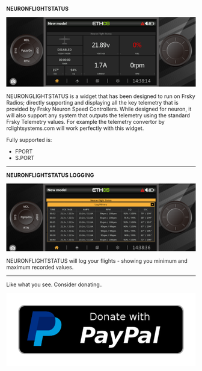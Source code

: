 **NEURONFLIGHTSTATUS**

<img src="https://github.com/robthomson/NEURONFLIGHTSTATUS/blob/main/git/neuron-main.png?raw=true" width="800" alt="MAIN PAGE">

NEURONGLIGHTSTATUS is a widget that has been designed to run on Frsky Radios; directly supporting and displaying all the key telemetry that is provided by Frsky Neuron Speed Controllers.  While designed for neuron, it will also support any system that outputs the telemetry using the standard Frsky Telemetry values.  For example the telemetry convertor by rclightsystems.com  will work perfectly with this widget.

Fully supported is:

- FPORT
- S.PORT

---

**NEURONFLIGHTSTATUS LOGGING**

<img src="https://github.com/robthomson/NEURONFLIGHTSTATUS/blob/main/git/neuron-logs.png?raw=true" width="800" alt="LOGS PAGE">

NEURONFLIGHTSTATUS will log your flights - showing you minimum and maximum recorded values.

---

Like what you see.  Consider donating..

[![Donate](https://github.com/robthomson/NEURONFLIGHTSTATUS/blob/main/git/paypal-donate-button.png?raw=true)](https://www.paypal.com/donate/?hosted_button_id=SJVE2326X5R7A)

